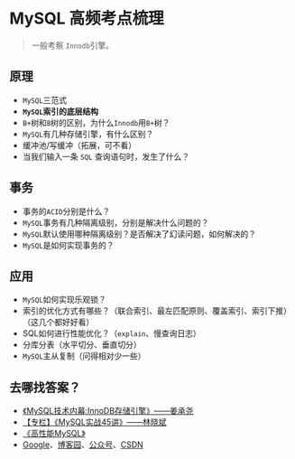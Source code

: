 # MySQL 高频考点梳理

> 一般考察 `Innodb`引擎。

## 原理
- `MySQL`三范式
- **`MySQL`索引的底层结构**
- `B+`树和`B`树的区别，为什么`Innodb`用`B+`树？
- `MySQL`有几种存储引擎，有什么区别？
- 缓冲池/写缓冲（拓展，可不看）
- 当我们输入一条 `SQL` 查询语句时，发生了什么？

## 事务
- 事务的`ACID`分别是什么？
- `MySQL`事务有几种隔离级别，分别是解决什么问题的？
- `MySQL`默认使用哪种隔离级别？是否解决了幻读问题，如何解决的？
- `MySQL`是如何实现事务的？

## 应用
- `MySQL`如何实现乐观锁？
- 索引的优化方式有哪些？（联合索引、最左匹配原则、覆盖索引、索引下推）（这几个都好好看）
- SQL如何进行性能优化？（`explain`、慢查询日志）
- 分库分表（水平切分、垂直切分）
- `MySQL`主从复制（问得相对少一些）

## 去哪找答案？

- [《MySQL技术内幕:InnoDB存储引擎》——姜承尧](https://book.douban.com/subject/24708143/)
- [【专栏】《MySQL实战45讲》——林晓斌](https://time.geekbang.org/column/intro/139)
- [《高性能MySQL》](https://book.douban.com/subject/23008813/)
- [Google](http://www.google.com)、[博客园](https://zzk.cnblogs.com/s?w=)、[公众号](https://weixin.sogou.com/)、[CSDN](https://www.csdn.net/)
